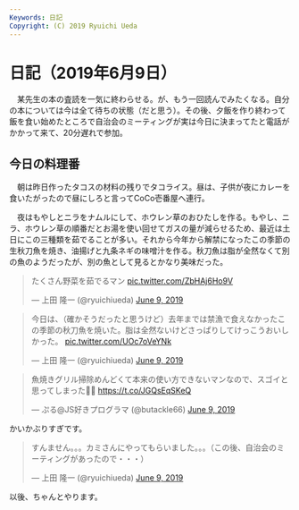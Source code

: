 ```yaml
---
Keywords: 日記
Copyright: (C) 2019 Ryuichi Ueda
---
```


# 日記（2019年6月9日）

　某先生の本の査読を一気に終わらせる。が、もう一回読んでみたくなる。自分の本については今は全て待ちの状態（だと思う）。その後、夕飯を作り終わって飯を食い始めたところで自治会のミーティングが実は今日に決まってたと電話がかかって来て、20分遅れで参加。

## 今日の料理番

　朝は昨日作ったタコスの材料の残りでタコライス。昼は、子供が夜にカレーを食いたがったので昼にしろと言ってCoCo壱番屋へ連行。


　夜はもやしとニラをナムルにして、ホウレン草のおひたしを作る。もやし、ニラ、ホウレン草の順番だとお湯を使い回せてガスの量が減らせるため、最近は土日にこの三種類を茹でることが多い。それから今年から解禁になったこの季節の生秋刀魚を焼き、油揚げと九条ネギの味噌汁を作る。秋刀魚は脂が全然なくて別の魚のようだったが、別の魚として見るとかなり美味だった。


<blockquote class="twitter-tweet" data-partner="tweetdeck"><p lang="ja" dir="ltr">たくさん野菜を茹でるマン <a href="https://t.co/ZbHAj6Ho9V">pic.twitter.com/ZbHAj6Ho9V</a></p>&mdash; 上田 隆一 (@ryuichiueda) <a href="https://twitter.com/ryuichiueda/status/1137641040351916032?ref_src=twsrc%5Etfw">June 9, 2019</a></blockquote>




<blockquote class="twitter-tweet" data-partner="tweetdeck"><p lang="ja" dir="ltr">今日は、（確かそうだったと思うけど）去年までは禁漁で食えなかったこの季節の秋刀魚を焼いた。脂は全然ないけどさっぱりしてけっこうおいしかった。 <a href="https://t.co/UOc7oVeYNk">pic.twitter.com/UOc7oVeYNk</a></p>&mdash; 上田 隆一 (@ryuichiueda) <a href="https://twitter.com/ryuichiueda/status/1137718024960585728?ref_src=twsrc%5Etfw">June 9, 2019</a></blockquote>

<blockquote class="twitter-tweet" data-partner="tweetdeck"><p lang="ja" dir="ltr">魚焼きグリル掃除めんどくて本来の使い方できないマンなので、スゴイと思ってしまった👏👏 <a href="https://t.co/JGQsEqSKeQ">https://t.co/JGQsEqSKeQ</a></p>&mdash; ぷる@JS好きプログラマ (@butackle66) <a href="https://twitter.com/butackle66/status/1137720534605524993?ref_src=twsrc%5Etfw">June 9, 2019</a></blockquote>

かいかぶりすぎです。

<blockquote class="twitter-tweet" data-partner="tweetdeck"><p lang="ja" dir="ltr">すんません。。。カミさんにやってもらいました。。。（この後、自治会のミーティングがあったので・・・）</p>&mdash; 上田 隆一 (@ryuichiueda) <a href="https://twitter.com/ryuichiueda/status/1137720928329011200?ref_src=twsrc%5Etfw">June 9, 2019</a></blockquote>
<script async src="https://platform.twitter.com/widgets.js" charset="utf-8"></script>

以後、ちゃんとやります。
